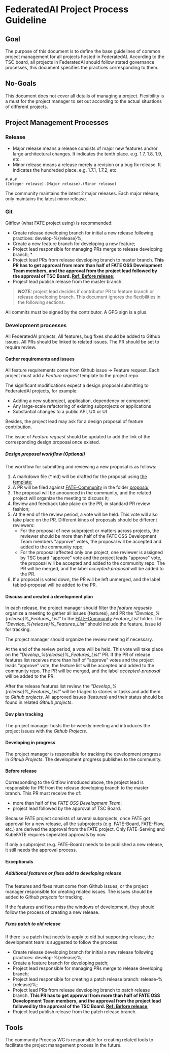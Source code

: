 # FederatedAI Project Process Guideline

## Goal
The purpose of this document is to define the base guidelines of common project management for all projects hosted in FederatedAI. According to the TSC board, all projects in FederatedAI should follow stated governance processes, this document specifies the practices corresponding to them.

## No-Goals
This document does not cover all details of managing a project. Flexibility is a must for the project manager to set out according to the actual situations of different projects.

## Project Management Processes
### Release
* Major release means a release consists of major new features and/or large architectural changes. It indicates the tenth place. e.g. 1.7, 1.8, 1.9, etc.
* Minor release means a release merely a revision or a bug fix release. It indicates the hundreded place. e.g. 1.7.1, 1.7.2, etc.

```
#.#.#
(Integer release).(Major release).(Minor release)
```

The community maintains the latest 2 major releases. Each major release, only maintains the latest minor release.

### Git
Gitflow (what FATE project using) is recommended:
* Create release developing branch for initial a new release following practices: develop-%{release}%;
* Create a new feature branch for developing a new feature;
* Project lead responsible for managing PRs merge to release developing branch; \* 
* Project lead PRs from release developing branch to master branch. **This PR has to get approval from more than half of FATE OSS Development Team members, and the approval from the project lead followed by the approval of TSC Board. [Ref: Before release](#before-release)**;
* Project lead publish release from the master branch.

> **_NOTE:_**  project lead decides if contributor PR to feature branch or release developing branch. This document ignores the flexibilities in the following sections.

All commits must be signed by the contributor. A GPG sign is a plus.

### Development processes
All FederatedAI projects. All features, bug fixes should be added to Github issues. All PRs should be linked to related issues. The PR should be set to require review.
#### Gather requirements and issues
All feature requirements come from Github issue -> Feature request. 
Each project must add a *Feature request* template to the project repo.

The significant modifications expect a design proposal submitting to FederatedAI projects, for example:
* Adding a new subproject, application, dependency or component
* Any large-scale refactoring of existing subprojects or applications
* Substantial changes to a public API, UX or UI

Besides, the project lead may ask for a design proposal of feature contribution.

The issue of *Feature request* should be updated to add the link of the corresponding design proposal once existed.

##### Design proposal workflow (Optional)
The workflow for submitting and reviewing a new proposal is as follows:
1. A markdown file (\*.md) will be drafted for the proposal using [the template](https://github.com/FederatedAI/FATE-Community/blob/master/PROPOSAL_TEMPLATE.md);
2. A PR will be filed against [FATE-Community](https://github.com/FederatedAI/FATE-Community) in the folder *[proposal](https://github.com/FederatedAI/FATE-Community/tree/master/proposal)*;
3. The proposal will be announced in the community, and the related project will organize the meeting to discuss it;
4. Review and feedback take place on the PR, in standard PR review fashion;
5. At the end of the review period, a vote will be held. This vote will also take place on the PR. Different kinds of proposals should be different reviewers:
	- For the proposal of new subproject or matters across projects, the reviewer should be more than half of the FATE OSS Development Team members "approve" votes, the proposal will be accepted and added to the community repo;
	- For the proposal affected only one project, one reviewer is assigned by TSC board "approve" vote and the project leads "approve" vote, the proposal will be accepted and added to the community repo. 
The PR will be merged, and the label *accepted-proposal* will be added to the PR.
6. If a proposal is voted down, the PR will be left unmerged, and the label tabled-proposal will be added to the PR.

#### Discuss and created a development plan
In each release, the project manager should filter the *feature requests* organize a meeting to gather all issues (features), and PR the *"Develop_%{release}%_Features_List"* to the [FATE-Community](https://github.com/FederatedAI/FATE-Community) *Feature_List* folder. The *"Develop_%{release}%_Features_List"* should include the feature, issue id for tracking.

The project manager should organize the review meeting if necessary. 

At the end of the review period, a vote will be held. This vote will take place on the *"Develop_%{release}%_Features_List"* PR. If the PR of release features list receives more than half of "approve" votes and the project leads "approve" vote, the feature list will be accepted and added to the community repo. The PR will be merged, and the label *accepted-proposal* will be added to the PR.

After the release features list review, the *"Develop_%{release}%_Features_List"* will be triaged to stories or tasks and add them to *Github projects*. All approved issues (features) and their status should be found in related *Github projects*. 

#### Dev plan tracking 
The project manager hosts the bi-weekly meeting and introduces the project issues with the *Github Projects*.

#### Developing in progress
The project manager is responsible for tracking the development progress in *Github Projects*. The development progress publishes to the community.

#### Before release
Corresponding to the Gitflow introduced above, the project lead is responsible for PR from the release developing branch to the master branch. This PR must receive the of:
* more than half of the *FATE OSS Development Team*;
* project lead followed by the approval of TSC Board.

Because FATE project consists of several subprojects, once FATE got approval for a new release, all the subprojects (e.g. FATE-Board, FATE-Flow, etc.) are derived the approval from the FATE project. Only FATE-Serving and KubeFATE requires seperated approvals by now.

If only a subproject (e.g. FATE-Board) needs to be published a new release, it still needs the approval process. 

#### Exceptionals
##### Additional features or fixes add to developing release
The features and fixes must come from Github issues, or the project manager responsible for creating related issues. The issues should be added to *Github projects* for tracking. 

If the features and fixes miss the windows of development, they should follow the process of creating a new release.

##### Fixes patch to old release
If there is a patch that needs to apply to old but supporting release, the development team is suggested to follow the process:
* Create release developing branch for initial a new release following practices: develop-%{release}%;
* Create a feature branch for developing patch;
* Project lead responsible for managing PRs merge to release developing branch;
* Project lead responsible for creating a patch release branch: release-%{release}%;
* Project lead PRs from release developing branch to patch release branch. **This PR has to get approval from more than half of FATE OSS Development Team members, and the approval from the project lead followed by the approval of the TSC Board. [Ref: Before release](#before-release)**;
* Project lead publish release from the patch release branch.

## Tools
The community Process WG is responsible for creating related tools to facilitate the project management process in the future.
